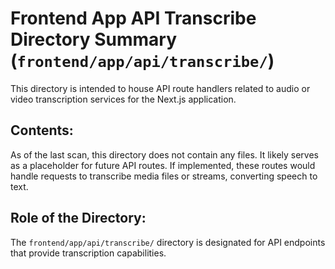 # Frontend App API Transcribe Directory Summary (`frontend/app/api/transcribe/`)

This directory is intended to house API route handlers related to audio or video transcription services for the Next.js application.

## Contents:

As of the last scan, this directory does not contain any files. It likely serves as a placeholder for future API routes. If implemented, these routes would handle requests to transcribe media files or streams, converting speech to text.

## Role of the Directory:

The `frontend/app/api/transcribe/` directory is designated for API endpoints that provide transcription capabilities.
